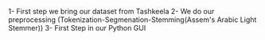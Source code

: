 1- First step we bring our dataset from Tashkeela
2- We do our preprocessing (Tokenization-Segmenation-Stemming(Assem's Arabic Light Stemmer))
3- First Step in our Python GUI
